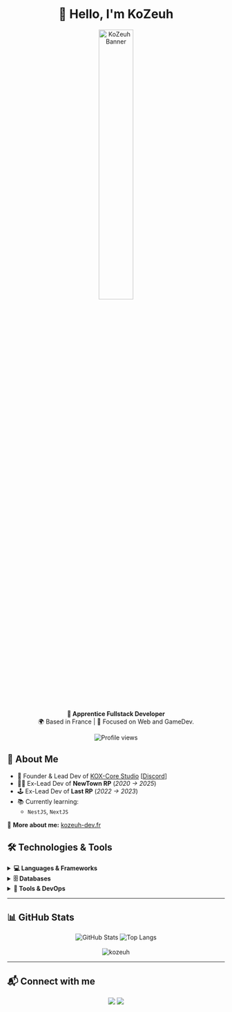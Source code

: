 <div align="center">

# 👋 Hello, I'm **KoZeuh**

<img src="https://privatent.kozeuh-dev.fr/Upload_Script/uploads/image0.jpg" alt="KoZeuh Banner" width="40%"/>

**🧠 Apprentice Fullstack Developer**  
🌍 Based in France | 🎯 Focused on Web and GameDev.

![Profile views](https://komarev.com/ghpvc/?username=KoZeuh&style=for-the-badge&color=green&label=PROFILE+VIEWS)

</div>

## 🚀 About Me

- 🛒 Founder & Lead Dev of [KOX-Core Studio](https://kox-core.tebex.io) [[Discord](https://www.discord.gg/pY5bdD7mZ3)]
- 👨‍💻 Ex-Lead Dev of **NewTown RP** (_2020 → 2025_)
- 🕹 Ex-Lead Dev of **Last RP** (_2022 → 2023_)
- 📚 Currently learning:
  - `NestJS`, `NextJS`

🔗 **More about me:** [kozeuh-dev.fr](https://www.kozeuh-dev.fr)

## 🛠️ Technologies & Tools

<details>
  <summary><strong>💻 Languages & Frameworks</strong></summary><br>

![JavaScript](https://img.shields.io/badge/JavaScript-F7DF1E?style=flat&logo=javascript&logoColor=black)
![PHP](https://img.shields.io/badge/PHP-777BB4?style=flat&logo=php&logoColor=white)
![HTML5](https://img.shields.io/badge/HTML5-E34F26?style=flat&logo=html5&logoColor=white)
![CSS3](https://img.shields.io/badge/CSS3-1572B6?style=flat&logo=css3&logoColor=white)
![SASS](https://img.shields.io/badge/SASS-CC6699?style=flat&logo=sass&logoColor=white)
![Markdown](https://img.shields.io/badge/Markdown-000000?style=flat&logo=markdown&logoColor=white)
![TypeScript](https://img.shields.io/badge/TypeScript-3178C6?style=flat&logo=typescript&logoColor=white)
![VueJS](https://img.shields.io/badge/VueJS-42b883?style=flat&logo=vue.js&logoColor=white)
![NodeJS](https://img.shields.io/badge/Node.js-339933?style=flat&logo=node.js&logoColor=white)
![ExpressJS](https://img.shields.io/badge/Express.js-000000?style=flat&logo=express&logoColor=white)
![Symfony](https://img.shields.io/badge/Symfony-000000?style=flat&logo=symfony&logoColor=white)
![Webpack](https://img.shields.io/badge/Webpack-8DD6F9?style=flat&logo=webpack&logoColor=black)
![Lua](https://img.shields.io/badge/LUA-2C2D72?style=flat&logo=lua&logoColor=white)

</details>

<details>
  <summary><strong>🗄️ Databases</strong></summary><br>

![MySQL](https://img.shields.io/badge/MySQL-4479A1?style=flat&logo=mysql&logoColor=white)
![MariaDB](https://img.shields.io/badge/MariaDB-003545?style=flat&logo=mariadb&logoColor=white)
![MongoDB](https://img.shields.io/badge/MongoDB-47A248?style=flat&logo=mongodb&logoColor=white)
![SQLite](https://img.shields.io/badge/SQLite-003B57?style=flat&logo=sqlite&logoColor=white)
![JSON](https://img.shields.io/badge/JSON-000000?style=flat&logo=json&logoColor=white)
![SQL](https://img.shields.io/badge/SQL-4479A1?style=flat&logo=MySQL&logoColor=white)

</details>

<details>
  <summary><strong>🧰 Tools & DevOps</strong></summary><br>

![Docker](https://img.shields.io/badge/Docker-2496ED?style=flat&logo=docker&logoColor=white)
![NGINX](https://img.shields.io/badge/NGINX-269539?style=flat&logo=nginx&logoColor=white)
![Heroku](https://img.shields.io/badge/Heroku-430098?style=flat&logo=heroku&logoColor=white)
![Git](https://img.shields.io/badge/Git-F05032?style=flat&logo=git&logoColor=white)
![VSCode](https://img.shields.io/badge/VSCode-007ACC?style=flat&logo=visual-studio-code&logoColor=white)
![Trello](https://img.shields.io/badge/Trello-0079BF?style=flat&logo=trello&logoColor=white)

</details>

---

## 📊 GitHub Stats

<div align="center">
  <img src="https://github-readme-stats.vercel.app/api?username=kozeuh&show_icons=true&locale=en&theme=radical" alt="GitHub Stats" />
  <img src="https://github-readme-stats.vercel.app/api/top-langs?username=kozeuh&layout=compact&theme=radical" alt="Top Langs" />
   <br><br>
   <img src="https://github-profile-trophy.vercel.app/?username=kozeuh&theme=algolia&column=5&margin-w=15&margin-h=15&rank=-C,-B,-UNKNOWN,-SECRET" alt="kozeuh" />
</div>

---

## 📬 Connect with me

<p align="center">
  <a href="https://www.youtube.com/@kozeuhdev"><img src="https://img.shields.io/badge/YouTube-%23FF0000.svg?&style=for-the-badge&logo=YouTube&logoColor=white"/></a>
  <a href="https://discord.com/users/700100983648419902"><img src="https://img.shields.io/badge/Discord-%237289DA.svg?&style=for-the-badge&logo=discord&logoColor=white"/></a>
</p>
